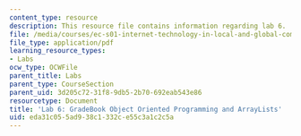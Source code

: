 ```yaml
---
content_type: resource
description: This resource file contains information regarding lab 6.
file: /media/courses/ec-s01-internet-technology-in-local-and-global-communities-spring-2005-summer-2005/eda31c055ad938c1332ce55c3a1c2c5a_MITEC_S01S05_gradebookoo2.pdf
file_type: application/pdf
learning_resource_types:
- Labs
ocw_type: OCWFile
parent_title: Labs
parent_type: CourseSection
parent_uid: 3d205c72-31f8-9db5-2b70-692eab543e86
resourcetype: Document
title: 'Lab 6: GradeBook Object Oriented Programming and ArrayLists'
uid: eda31c05-5ad9-38c1-332c-e55c3a1c2c5a
---
```


